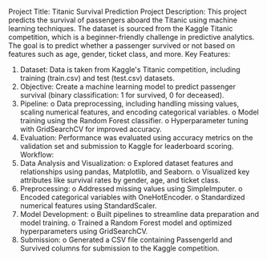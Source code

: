 Project Title: Titanic Survival Prediction
Project Description:
This project predicts the survival of passengers aboard the Titanic using machine learning techniques. The dataset is sourced from the Kaggle Titanic competition, which is a beginner-friendly challenge in predictive analytics. The goal is to predict whether a passenger survived or not based on features such as age, gender, ticket class, and more.
Key Features:
1.	Dataset: Data is taken from Kaggle's Titanic competition, including training (train.csv) and test (test.csv) datasets.
2.	Objective: Create a machine learning model to predict passenger survival (binary classification: 1 for survived, 0 for deceased).
3.	Pipeline:
o	Data preprocessing, including handling missing values, scaling numerical features, and encoding categorical variables.
o	Model training using the Random Forest classifier.
o	Hyperparameter tuning with GridSearchCV for improved accuracy.
4.	Evaluation: Performance was evaluated using accuracy metrics on the validation set and submission to Kaggle for leaderboard scoring.
Workflow:
1.	Data Analysis and Visualization:
o	Explored dataset features and relationships using pandas, Matplotlib, and Seaborn.
o	Visualized key attributes like survival rates by gender, age, and ticket class.
2.	Preprocessing:
o	Addressed missing values using SimpleImputer.
o	Encoded categorical variables with OneHotEncoder.
o	Standardized numerical features using StandardScaler.
3.	Model Development:
o	Built pipelines to streamline data preparation and model training.
o	Trained a Random Forest model and optimized hyperparameters using GridSearchCV.
4.	Submission:
o	Generated a CSV file containing PassengerId and Survived columns for submission to the Kaggle competition.
